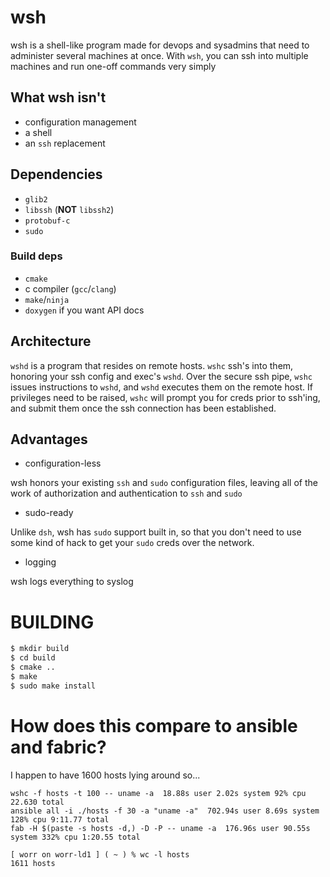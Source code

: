 # wsh

wsh is a shell-like program made for devops and sysadmins that need to 
administer several machines at once. With `wsh`, you can ssh into multiple 
machines and run one-off commands very simply

## What wsh isn't

* configuration management 
* a shell 
* an `ssh` replacement

## Dependencies

* `glib2`
* `libssh` (**NOT** `libssh2`) 
* `protobuf-c`
* `sudo`

### Build deps

* `cmake`
* c compiler (`gcc`/`clang`) 
* `make`/`ninja`
* `doxygen` if you want API docs

## Architecture

`wshd` is a program that resides on remote hosts. `wshc` ssh's into
them, honoring your ssh config and exec's `wshd`. Over the secure ssh
pipe, `wshc` issues instructions to `wshd`, and `wshd` executes them on
the remote host. If privileges need to be raised, `wshc` will prompt
you for creds prior to ssh'ing, and submit them once the ssh
connection has been established.

## Advantages

* configuration-less

wsh honors your existing `ssh` and `sudo` configuration files, leaving
all of the work of authorization and authentication to `ssh` and `sudo`

* sudo-ready

Unlike `dsh`, wsh has `sudo` support built in, so that you don't need
to use some kind of hack to get your `sudo` creds over the network.

* logging

wsh logs everything to syslog

# BUILDING

```bash
$ mkdir build
$ cd build
$ cmake ..
$ make
$ sudo make install
```

# How does this compare to ansible and fabric?

I happen to have 1600 hosts lying around so...

```
wshc -f hosts -t 100 -- uname -a  18.88s user 2.02s system 92% cpu 22.630 total
ansible all -i ./hosts -f 30 -a "uname -a"  702.94s user 8.69s system 128% cpu 9:11.77 total
fab -H $(paste -s hosts -d,) -D -P -- uname -a  176.96s user 90.55s system 332% cpu 1:20.55 total

[ worr on worr-ld1 ] ( ~ ) % wc -l hosts
1611 hosts
```
